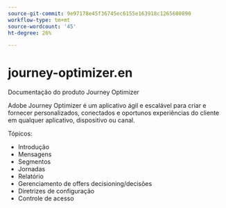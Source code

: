 ```yaml
---
source-git-commit: 9e97178e45f36745ec6155e163918c1265600890
workflow-type: tm+mt
source-wordcount: '45'
ht-degree: 26%

---
```

# journey-optimizer.en

Documentação do produto Journey Optimizer

Adobe Journey Optimizer é um aplicativo ágil e escalável para criar e fornecer personalizados, conectados e oportunos
experiências do cliente em qualquer aplicativo, dispositivo ou canal.

Tópicos:

* Introdução
* Mensagens
* Segmentos 
* Jornadas
* Relatório
* Gerenciamento de offers decisioning/decisões
* Diretrizes de configuração
* Controle de acesso
